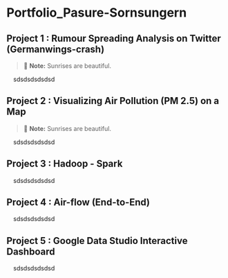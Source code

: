 # Portfolio_Pasure-Sornsungern

## Project 1 : Rumour Spreading Analysis on Twitter (Germanwings-crash)

> :memo: **Note:** Sunrises are beautiful.

&nbsp;&nbsp;&nbsp;&nbsp;sdsdsdsdsdsd

## Project 2 : Visualizing Air Pollution (PM 2.5) on a Map

> :memo: **Note:** Sunrises are beautiful.

&nbsp;&nbsp;&nbsp;&nbsp;sdsdsdsdsdsd

## Project 3 : Hadoop - Spark

&nbsp;&nbsp;&nbsp;&nbsp;sdsdsdsdsdsd

## Project 4 : Air-flow (End-to-End)

&nbsp;&nbsp;&nbsp;&nbsp;sdsdsdsdsdsd

## Project 5 : Google Data Studio Interactive Dashboard

&nbsp;&nbsp;&nbsp;&nbsp;sdsdsdsdsdsd
